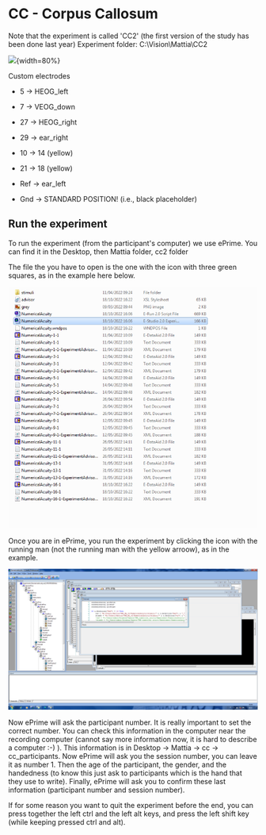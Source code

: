 # CC - Corpus Callosum
Note that the experiment is called 'CC2' (the first version of the study has been done last year)
Experiment folder: C:\\Vision\\Mattia\\CC2

![](montage_cc.png){width=80%}

Custom electrodes

- 5   -> HEOG_left

- 7   -> VEOG_down

- 27 -> HEOG_right

- 29 -> ear_right

- 10 -> 14 (yellow)

- 21 -> 18 (yellow)

- Ref -> ear_left

- Gnd -> STANDARD POSITION! (i.e., black placeholder)

## Run the experiment
To run the experiment (from the participant's computer) we use ePrime.
You can find it in the Desktop, then Mattia folder, cc2 folder

The file the you have to open is the one with the icon with three green squares, as in the example here below.

![](eprime/filetoopen.png)

Once you are in ePrime, you run the experiment by clicking the icon with the running man (not the running man with the yellow arroow), as in the example.

![](eprime/runexp.png)

Now ePrime will ask the participant number. It is really important to set the correct number. You can check this information in the computer near the recording computer (cannot say more information now, it is hard to describe a computer :-) ). This information is in Desktop -> Mattia -> cc -> cc_participants.
Now ePrime will ask you the session number, you can leave it as number 1. Then the age of the participant, the gender, and the handedness (to know this just ask to participants which is the hand that they use to write).
Finally, ePrime will ask you to confirm these last information (participant number and session number).

If for some reason you want to quit the experiment before the end, you can press together the left ctrl and the left alt keys, and press the left shift key (while keeping pressed ctrl and alt).


